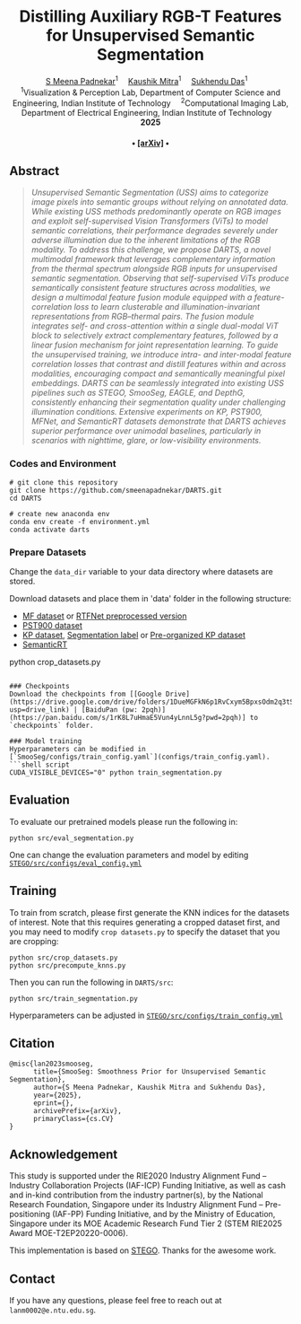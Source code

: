 <div align="center">

<h1>Distilling Auxiliary RGB-T Features for Unsupervised Semantic Segmentation</h1>

<div>
    <a href='' target='_blank'>S Meena Padnekar</a><sup>1</sup>&emsp;
    <a href='https://www.ee.iitm.ac.in/kmitra/' target='_blank'>Kaushik Mitra</a><sup>1</sup>&emsp;
    <a href='https://www.cse.iitm.ac.in/~sdas/' target='_blank'>Sukhendu Das</a><sup>1</sup>&emsp;
   
   
</div>
<div>
    <sup>1</sup>Visualization & Perception Lab, Department of Computer Science and Engineering, Indian Institute of Technology&emsp; 
    <sup>2</sup>Computational Imaging Lab, Department of Electrical Engineering, Indian Institute of Technology&emsp; 

</div>

<div>
    <strong> 2025</strong>
</div>

<div>
    <h4 align="center">
        • <a href="" target='_blank'>[arXiv]</a> •
    </h4>
</div>

<!--<img src="assets/framework.jpg" width="700px"/> -->

</div>

## Abstract
> *Unsupervised Semantic Segmentation (USS) aims to categorize image pixels into semantic groups without relying on annotated data. While existing USS methods predominantly operate on RGB images and exploit self-supervised Vision Transformers (ViTs) to model semantic correlations, their performance degrades severely under adverse illumination due to the inherent limitations of the RGB modality. To address this challenge, we propose DARTS, a novel multimodal framework that leverages complementary information from the thermal spectrum alongside RGB inputs for unsupervised semantic segmentation.
Observing that self-supervised ViTs produce semantically consistent feature structures across modalities, we design a multimodal feature fusion module equipped with a feature-correlation loss to learn clusterable and illumination-invariant representations from RGB–thermal pairs. The fusion module integrates self- and cross-attention within a single dual-modal ViT block to selectively extract complementary features, followed by a linear fusion mechanism for joint representation learning. To guide the unsupervised training, we introduce intra- and inter-modal feature correlation losses that contrast and distill features within and across modalities, encouraging compact and semantically meaningful pixel embeddings.
DARTS can be seamlessly integrated into existing USS pipelines such as STEGO, SmooSeg, EAGLE, and DepthG, consistently enhancing their segmentation quality under challenging illumination conditions. Extensive experiments on KP, PST900, MFNet, and SemanticRT datasets demonstrate that DARTS achieves superior performance over unimodal baselines, particularly in scenarios with nighttime, glare, or low-visibility environments.*


### Codes and Environment

```
# git clone this repository
git clone https://github.com/smeenapadnekar/DARTS.git
cd DARTS

# create new anaconda env
conda env create -f environment.yml
conda activate darts

```

### Prepare Datasets
Change the `data_dir` variable to your data directory where datasets are stored.

Download datasets and place them in 'data' folder in the following structure:
- [MF dataset](https://www.mi.t.u-tokyo.ac.jp/static/projects/mil_multispectral/) or [RTFNet preprocessed version](http://gofile.me/4jm56/CfukComo1)
- [PST900 dataset](https://github.com/ShreyasSkandanS/pst900_thermal_rgb)
- [KP dataset](https://github.com/SoonminHwang/rgbt-ped-detection), [Segmentation label](https://github.com/yeong5366/MS-UDA) or [Pre-organized KP dataset](https://kaistackr-my.sharepoint.com/:u:/g/personal/shinwc159_kaist_ac_kr/EUfmm7hkeaVNuyyYsREttFIBGZ3u_tCmaZ5S5EYghwkKnQ?e=Gyc86F)
- [SemanticRT](https://github.com/jiwei0921/SemanticRT)


python crop_datasets.py
```

### Checkpoints
Download the checkpoints from [[Google Drive](https://drive.google.com/drive/folders/1DueMGFkN6p1RvCxym5BpxsOdm2q3tSCl?usp=drive_link) | [BaiduPan (pw: 2pqh)](https://pan.baidu.com/s/1rK8L7uHmaE5Vun4yLnnL5g?pwd=2pqh)] to `checkpoints` folder.

### Model training
Hyperparameters can be modified in [`SmooSeg/configs/train_config.yaml`](configs/train_config.yaml).
```shell script
CUDA_VISIBLE_DEVICES="0" python train_segmentation.py
```

## Evaluation

To evaluate our pretrained models please run the following in:
```shell script
python src/eval_segmentation.py
```
One can change the evaluation parameters and model by editing [`STEGO/src/configs/eval_config.yml`](src/configs/eval_config.yml)

## Training

To train from scratch, please first generate the KNN indices for the datasets of interest. Note that this requires generating a cropped dataset first, and you may need to modify `crop datasets.py` to specify the dataset that you are cropping:

```shell script
python src/crop_datasets.py
python src/precompute_knns.py
```

Then you can run the following in `DARTS/src`:
```shell script
python src/train_segmentation.py
```
Hyperparameters can be adjusted in [`STEGO/src/configs/train_config.yml`](src/configs/train_config.yml)

## Citation
```
@misc{lan2023smooseg,
      title={SmooSeg: Smoothness Prior for Unsupervised Semantic Segmentation}, 
      author={S Meena Padnekar, Kaushik Mitra and Sukhendu Das},
      year={2025},
      eprint={},
      archivePrefix={arXiv},
      primaryClass={cs.CV}
}
```


## Acknowledgement
This study is supported under the RIE2020 Industry Alignment Fund – Industry Collaboration Projects (IAF-ICP) Funding Initiative, as well as cash and in-kind contribution from the industry partner(s), by the National Research Foundation, Singapore under its Industry Alignment Fund – Pre-positioning (IAF-PP) Funding Initiative, and by the Ministry of Education, Singapore under its MOE Academic Research Fund Tier 2 (STEM RIE2025 Award MOE-T2EP20220-0006).

This implementation is based on [STEGO](https://github.com/mhamilton723/STEGO/tree/master). Thanks for the awesome work.

## Contact
If you have any questions, please feel free to reach out at `lanm0002@e.ntu.edu.sg`.
